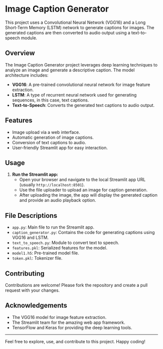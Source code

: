 # Image Caption Generator

This project uses a Convolutional Neural Network (VGG16) and a Long Short-Term Memory (LSTM) network to generate captions for images. The generated captions are then converted to audio output using a text-to-speech module.

## Overview

The Image Caption Generator project leverages deep learning techniques to analyze an image and generate a descriptive caption. The model architecture includes:
- **VGG16**: A pre-trained convolutional neural network for image feature extraction.
- **LSTM**: A type of recurrent neural network used for generating sequences, in this case, text captions.
- **Text-to-Speech**: Converts the generated text captions to audio output.

## Features

- Image upload via a web interface.
- Automatic generation of image captions.
- Conversion of text captions to audio.
- User-friendly Streamlit app for easy interaction.

## Usage

1. **Run the Streamlit app:**
   - Open your browser and navigate to the local Streamlit app URL (usually `http://localhost:8501`).
   - Use the file uploader to upload an image for caption generation.
   - After uploading the image, the app will display the generated caption and provide an audio playback option.

## File Descriptions

- `app.py`: Main file to run the Streamlit app.
- `caption_generator.py`: Contains the code for generating captions using VGG16 and LSTM.
- `text_to_speech.py`: Module to convert text to speech.
- `features.pkl`: Serialized features for the model.
- `model1.h5`: Pre-trained model file.
- `token.pkl`: Tokenizer file.

## Contributing

Contributions are welcome! Please fork the repository and create a pull request with your changes.


## Acknowledgements

- The VGG16 model for image feature extraction.
- The Streamlit team for the amazing web app framework.
- TensorFlow and Keras for providing the deep learning tools.

---

Feel free to explore, use, and contribute to this project. Happy coding!
